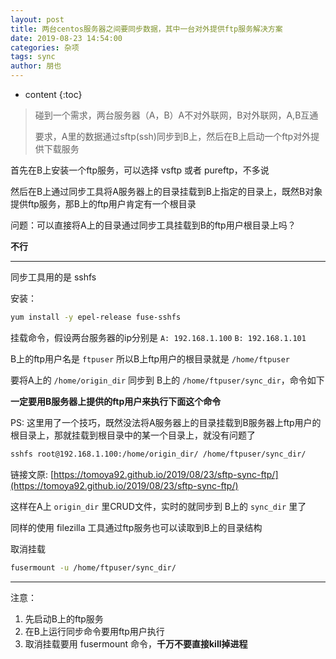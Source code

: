 ```yaml
---
layout: post
title: 两台centos服务器之间要同步数据，其中一台对外提供ftp服务解决方案
date: 2019-08-23 14:54:00
categories: 杂项
tags: sync
author: 朋也
---
```


* content
{:toc}

> 碰到一个需求，两台服务器（A，B）A不对外联网，B对外联网，A,B互通
>
> 要求，A里的数据通过sftp(ssh)同步到B上，然后在B上启动一个ftp对外提供下载服务

首先在B上安装一个ftp服务，可以选择 vsftp 或者 pureftp，不多说

然后在B上通过同步工具将A服务器上的目录挂载到B上指定的目录上，既然B对象提供ftp服务，那B上的ftp用户肯定有一个根目录

问题：可以直接将A上的目录通过同步工具挂载到B的ftp用户根目录上吗？






**不行**

---

同步工具用的是 sshfs

安装：

```bash
yum install -y epel-release fuse-sshfs
```

挂载命令，假设两台服务器的ip分别是 `A: 192.168.1.100` `B: 192.168.1.101`

B上的ftp用户名是 `ftpuser` 所以B上ftp用户的根目录就是 `/home/ftpuser`

要将A上的 `/home/origin_dir` 同步到 B上的 `/home/ftpuser/sync_dir`，命令如下

**一定要用B服务器上提供的ftp用户来执行下面这个命令**

PS: 这里用了一个技巧，既然没法将A服务器上的目录挂载到B服务器上ftp用户的根目录上，那就挂载到根目录中的某一个目录上，就没有问题了

```bash
sshfs root@192.168.1.100:/home/origin_dir/ /home/ftpuser/sync_dir/
```

链接文原: [https://tomoya92.github.io/2019/08/23/sftp-sync-ftp/](https://tomoya92.github.io/2019/08/23/sftp-sync-ftp/)

这样在A上 `origin_dir` 里CRUD文件，实时的就同步到 B上的 `sync_dir` 里了

同样的使用 filezilla 工具通过ftp服务也可以读取到B上的目录结构

取消挂载

```bash
fusermount -u /home/ftpuser/sync_dir/
```

---

注意：

1. 先启动B上的ftp服务
2. 在B上运行同步命令要用ftp用户执行
3. 取消挂载要用 fusermount 命令，**千万不要直接kill掉进程**
